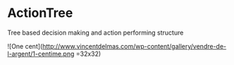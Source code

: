 # ActionTree
Tree based decision making and action performing structure

![One cent](http://www.vincentdelmas.com/wp-content/gallery/vendre-de-l-argent/1-centime.png =32x32)
